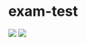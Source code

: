 # exam-test

<img src="https://github.com/prodan7799/exam-test/blob/master/screenshots/exam_1.PNG"/>

<img src="https://github.com/prodan7799/exam-test/blob/master/screenshots/exam_2.PNG"/>

